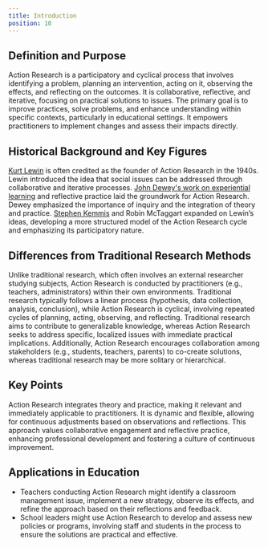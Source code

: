 ```yaml
---
title: Introduction
position: 10
---
```


## Definition and Purpose

Action Research is a participatory and cyclical process that involves identifying a problem, planning an intervention, acting on it, observing the effects, and reflecting on the outcomes. It is collaborative, reflective, and iterative, focusing on practical solutions to issues. The primary goal is to improve practices, solve problems, and enhance understanding within specific contexts, particularly in educational settings. It empowers practitioners to implement changes and assess their impacts directly.

## Historical Background and Key Figures

[Kurt Lewin](https://en.wikipedia.org/wiki/Kurt_Lewin) is often credited as the founder of Action Research in the 1940s. Lewin introduced the idea that social issues can be addressed through collaborative and iterative processes. [John Dewey's work on experiential learning](https://www.growthengineering.co.uk/john-dewey/) and reflective practice laid the groundwork for Action Research. Dewey emphasized the importance of inquiry and the integration of theory and practice. [Stephen Kemmis](https://stephenkemmis.com/the-theory-of-practice-architectures/) and Robin McTaggart expanded on Lewin’s ideas, developing a more structured model of the Action Research cycle and emphasizing its participatory nature.

## Differences from Traditional Research Methods

Unlike traditional research, which often involves an external researcher studying subjects, Action Research is conducted by practitioners (e.g., teachers, administrators) within their own environments. Traditional research typically follows a linear process (hypothesis, data collection, analysis, conclusion), while Action Research is cyclical, involving repeated cycles of planning, acting, observing, and reflecting. Traditional research aims to contribute to generalizable knowledge, whereas Action Research seeks to address specific, localized issues with immediate practical implications. Additionally, Action Research encourages collaboration among stakeholders (e.g., students, teachers, parents) to co-create solutions, whereas traditional research may be more solitary or hierarchical.

## Key Points 

Action Research integrates theory and practice, making it relevant and immediately applicable to practitioners. It is dynamic and flexible, allowing for continuous adjustments based on observations and reflections. This approach values collaborative engagement and reflective practice, enhancing professional development and fostering a culture of continuous improvement.

## Applications in Education 

- Teachers conducting Action Research might identify a classroom management issue, implement a new strategy, observe its effects, and refine the approach based on their reflections and feedback. 
- School leaders might use Action Research to develop and assess new policies or programs, involving staff and students in the process to ensure the solutions are practical and effective. 
 